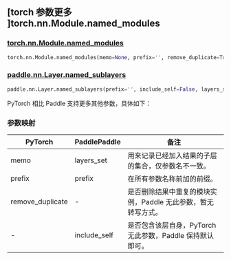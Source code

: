## [torch 参数更多 ]torch.nn.Module.named_modules

### [torch.nn.Module.named_modules](https://pytorch.org/docs/stable/generated/torch.nn.Module.html#torch.nn.Module.named_modules)

```python
torch.nn.Module.named_modules(memo=None, prefix='', remove_duplicate=True)
```

### [paddle.nn.Layer.named_sublayers](https://www.paddlepaddle.org.cn/documentation/docs/zh/develop/api/paddle/nn/Layer_cn.html#named-sublayers-prefix-include-self-false-layers-set-none)

```python
paddle.nn.Layer.named_sublayers(prefix='', include_self=False, layers_set=None)
```

PyTorch 相比 Paddle 支持更多其他参数，具体如下：

### 参数映射

| PyTorch        | PaddlePaddle | 备注                                                          |
| -------------- | ------------ | ------------------------------------------------------------- |
| memo          | layers_set   | 用来记录已经加入结果的子层的集合，仅参数名不一致。                               |
| prefix   | prefix  | 在所有参数名称前加的前缀。                                            |
| remove_duplicate   | -  | 是否删除结果中重复的模块实例，Paddle 无此参数，暂无转写方式。                                            |
| -         | include_self      | 是否包含该层自身，PyTorch 无此参数，Paddle 保持默认即可。                                                |
